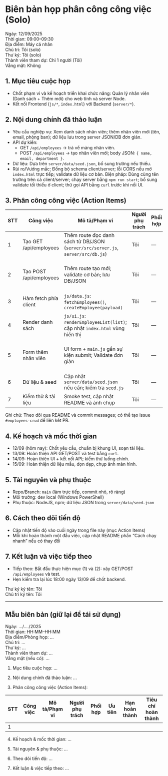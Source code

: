 # Biên bản họp phân công công việc (Solo)

Ngày: 12/09/2025  
Thời gian: 09:00–09:30  
Địa điểm: Máy cá nhân  
Chủ trì: Tôi (solo)  
Thư ký: Tôi (solo)  
Thành viên tham dự: Chỉ 1 người (Tôi)  
Vắng mặt: Không

## 1. Mục tiêu cuộc họp

- Chốt phạm vi và kế hoạch triển khai chức năng: Quản lý nhân viên (Danh sách + Thêm mới) cho web tĩnh và server Node.
- Kết nối Frontend (`js/*`, `index.html`) với Backend (`server/*`).

## 2. Nội dung chính đã thảo luận

- Yêu cầu nghiệp vụ: Xem danh sách nhân viên; thêm nhân viên mới (tên, email, phòng ban); dữ liệu lưu trong server JSON/DB đơn giản.
- API dự kiến:
  - GET `/api/employees` → trả về mảng nhân viên.
  - POST `/api/employees` → tạo nhân viên mới; body JSON: `{ name, email, department }`.
- Dữ liệu: Dựa trên `server/data/seed.json`, bổ sung trường nếu thiếu.
- Rủi ro/Vướng mắc: Đồng bộ schema client/server; lỗi CORS nếu mở `index.html` trực tiếp; validate dữ liệu cơ bản.
  Biện pháp: Dùng cùng tên trường trên cả client/server; chạy server bằng `npm run start`; bổ sung validate tối thiểu ở client; thử gọi API bằng `curl` trước khi nối UI.

## 3. Phân công công việc (Action Items)

| STT | Công việc               | Mô tả/Phạm vi                                                                    | Người phụ trách | Phối hợp | Ưu tiên    | Hạn hoàn thành | Tiêu chí hoàn thành         |
| --- | ----------------------- | -------------------------------------------------------------------------------- | --------------- | -------- | ---------- | -------------- | --------------------------- |
| 1   | Tạo GET /api/employees  | Thêm route đọc danh sách từ DB/JSON (`server/src/server.js`, `server/src/db.js`) | Tôi             | —        | Cao        | 13/09/2025     | Trả về 200 + mảng JSON      |
| 2   | Tạo POST /api/employees | Thêm route tạo mới; validate cơ bản; lưu DB/JSON                                 | Tôi             | —        | Cao        | 13/09/2025     | Trả về 201 + đối tượng mới  |
| 3   | Hàm fetch phía client   | `js/data.js`: `fetchEmployees()`, `createEmployee(payload)`                      | Tôi             | —        | Cao        | 14/09/2025     | Gọi API ok, xử lý lỗi       |
| 4   | Render danh sách        | `js/ui.js`: `renderEmployeeList(list)`; cập nhật `index.html` vùng hiển thị      | Tôi             | —        | Trung bình | 14/09/2025     | Hiển thị danh sách đúng     |
| 5   | Form thêm nhân viên     | UI form + `main.js` gắn sự kiện submit; Validate đơn giản                        | Tôi             | —        | Trung bình | 14/09/2025     | Thêm thành công, reset form |
| 6   | Dữ liệu & seed          | Cập nhật `server/data/seed.json` nếu cần; kiểm tra `seed.js`                     | Tôi             | —        | Thấp       | 15/09/2025     | Dữ liệu mẫu hợp lệ          |
| 7   | Kiểm thử & tài liệu     | Smoke test, cập nhật README và ảnh chụp                                          | Tôi             | —        | Trung bình | 15/09/2025     | Checklist pass              |

Ghi chú: Theo dõi qua README và commit messages; có thể tạo issue `#employees-crud` để liên kết PR.

## 4. Kế hoạch và mốc thời gian

- 12/09 (hôm nay): Chốt yêu cầu, chuẩn bị khung UI, soạn tài liệu.
- 13/09: Hoàn thiện API GET/POST và test bằng `curl`.
- 14/09: Hoàn thiện UI + kết nối API; kiểm thử luồng chính.
- 15/09: Hoàn thiện dữ liệu mẫu, dọn dẹp, chụp ảnh màn hình.

## 5. Tài nguyên và phụ thuộc

- Repo/Branch: `main` (làm trực tiếp, commit nhỏ, rõ ràng)
- Môi trường: dev local (Windows PowerShell)
- Phụ thuộc: NodeJS, npm; dữ liệu JSON trong `server/data/seed.json`

## 6. Cách theo dõi tiến độ

- Cập nhật tiến độ vào cuối ngày trong file này (mục Action Items)
- Mỗi khi hoàn thành một đầu việc, cập nhật README phần “Cách chạy nhanh” nếu có thay đổi

## 7. Kết luận và việc tiếp theo

- Tiếp theo: Bắt đầu thực hiện mục (1) và (2): xây GET/POST `/api/employees` và test.
- Hẹn kiểm tra lại lúc 18:00 ngày 13/09 để chốt backend.

Thư ký ký tên: Tôi  
Chủ trì ký tên: Tôi

---

## Mẫu biên bản (giữ lại để tái sử dụng)

Ngày: .../..../2025  
Thời gian: HH:MM–HH:MM  
Địa điểm/Phòng họp: ...  
Chủ trì: ...  
Thư ký: ...  
Thành viên tham dự: ...  
Vắng mặt (nếu có): ...

1. Mục tiêu cuộc họp: ...

2. Nội dung chính đã thảo luận: ...

3. Phân công công việc (Action Items):

| STT | Công việc | Mô tả/Phạm vi | Người phụ trách | Phối hợp | Ưu tiên | Hạn hoàn thành | Tiêu chí hoàn thành |
| --- | --------- | ------------- | --------------- | -------- | ------- | -------------- | ------------------- |
| 1   |           |               |                 |          |         |                |                     |

4. Kế hoạch & mốc thời gian: ...

5. Tài nguyên & phụ thuộc: ...

6. Theo dõi tiến độ: ...

7. Kết luận & việc tiếp theo: ...
